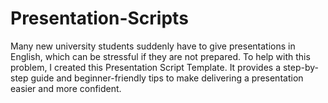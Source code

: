 # Presentation-Scripts
Many new university students suddenly have to give presentations in English, which can be stressful if they are not prepared. To help with this problem, I created this Presentation Script Template. It provides a step-by-step guide and beginner-friendly tips to make delivering a presentation easier and more confident.

